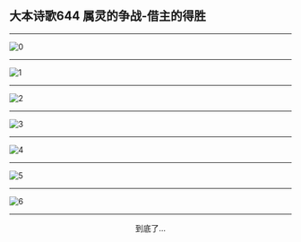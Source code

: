 
## 大本诗歌644 属灵的争战-借主的得胜
        
<div id="aplayer0"></div>

---

<img alt="0" data-original="https://cdn.jsdelivr.net/gh/k34869/shi/data/d0643/0">

---

<img alt="1" data-original="https://cdn.jsdelivr.net/gh/k34869/shi/data/d0643/1">

---

<img alt="2" data-original="https://cdn.jsdelivr.net/gh/k34869/shi/data/d0643/2">

---

<img alt="3" data-original="https://cdn.jsdelivr.net/gh/k34869/shi/data/d0643/3">

---

<img alt="4" data-original="https://cdn.jsdelivr.net/gh/k34869/shi/data/d0643/4">

---

<img alt="5" data-original="https://cdn.jsdelivr.net/gh/k34869/shi/data/d0643/5">

---

<img alt="6" data-original="https://cdn.jsdelivr.net/gh/k34869/shi/data/d0643/6">

---

<p style="text-align: center">到底了...</p>

<script src="/js/dist-view.js"></script>

<script>
MAIN.id = 'd0643';
        
const ap0 = new APlayer({
    container: document.getElementById('aplayer0'),
    volume: 1,
    loop: 'none',
    preload: 'none',
    audio: [{
        name: '大本诗歌644.mp3',
        artist: '大本诗歌',
        url: 'https://res.wx.qq.com/voice/getvoice?mediaid=MzI0NTk3MDM5M18yMjQ3NDk1ODU4',
        cover: '/favicon'
    }]
});
</script>
